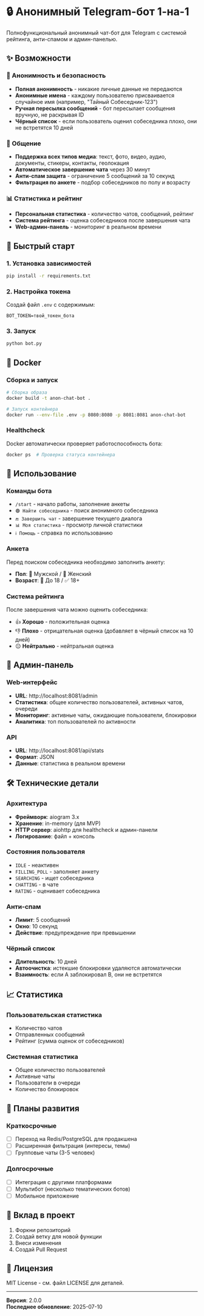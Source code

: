 # 🔒 Анонимный Telegram-бот 1-на-1

Полнофункциональный анонимный чат-бот для Telegram с системой рейтинга, анти-спамом и админ-панелью.

## ✨ Возможности

### 🔐 Анонимность и безопасность
- **Полная анонимность** - никакие личные данные не передаются
- **Анонимные имена** - каждому пользователю присваивается случайное имя (например, "Тайный Собеседник-123")
- **Ручная пересылка сообщений** - бот пересылает сообщения вручную, не раскрывая ID
- **Чёрный список** - если пользователь оценил собеседника плохо, они не встретятся 10 дней

### 💬 Общение
- **Поддержка всех типов медиа**: текст, фото, видео, аудио, документы, стикеры, контакты, геолокация
- **Автоматическое завершение чата** через 30 минут
- **Анти-спам защита** - ограничение 5 сообщений за 10 секунд
- **Фильтрация по анкете** - подбор собеседников по полу и возрасту

### 📊 Статистика и рейтинг
- **Персональная статистика** - количество чатов, сообщений, рейтинг
- **Система рейтинга** - оценка собеседников после завершения чата
- **Web-админ-панель** - мониторинг в реальном времени

## 🚀 Быстрый старт

### 1. Установка зависимостей
```bash
pip install -r requirements.txt
```

### 2. Настройка токена
Создай файл `.env` с содержимым:
```env
BOT_TOKEN=твой_токен_бота
```

### 3. Запуск
```bash
python bot.py
```

## 🐳 Docker

### Сборка и запуск
```bash
# Сборка образа
docker build -t anon-chat-bot .

# Запуск контейнера
docker run --env-file .env -p 8080:8080 -p 8081:8081 anon-chat-bot
```

### Healthcheck
Docker автоматически проверяет работоспособность бота:
```bash
docker ps  # Проверка статуса контейнера
```

## 📱 Использование

### Команды бота
- `/start` - начало работы, заполнение анкеты
- `🟢 Найти собеседника` - поиск анонимного собеседника
- `🔚 Завершить чат` - завершение текущего диалога
- `📊 Моя статистика` - просмотр личной статистики
- `ℹ️ Помощь` - справка по использованию

### Анкета
Перед поиском собеседника необходимо заполнить анкету:
- **Пол**: 👨 Мужской / 👩 Женский
- **Возраст**: 🔞 До 18 / ✅ 18+

### Система рейтинга
После завершения чата можно оценить собеседника:
- 👍 **Хорошо** - положительная оценка
- 👎 **Плохо** - отрицательная оценка (добавляет в чёрный список на 10 дней)
- 😐 **Нейтрально** - нейтральная оценка

## 🔧 Админ-панель

### Web-интерфейс
- **URL**: http://localhost:8081/admin
- **Статистика**: общее количество пользователей, активных чатов, очереди
- **Мониторинг**: активные чаты, ожидающие пользователи, блокировки
- **Аналитика**: топ пользователей по активности

### API
- **URL**: http://localhost:8081/api/stats
- **Формат**: JSON
- **Данные**: статистика в реальном времени

## 🛠 Технические детали

### Архитектура
- **Фреймворк**: aiogram 3.x
- **Хранение**: in-memory (для MVP)
- **HTTP сервер**: aiohttp для healthcheck и админ-панели
- **Логирование**: файл + консоль

### Состояния пользователя
- `IDLE` - неактивен
- `FILLING_POLL` - заполняет анкету
- `SEARCHING` - ищет собеседника
- `CHATTING` - в чате
- `RATING` - оценивает собеседника

### Анти-спам
- **Лимит**: 5 сообщений
- **Окно**: 10 секунд
- **Действие**: предупреждение при превышении

### Чёрный список
- **Длительность**: 10 дней
- **Автоочистка**: истекшие блокировки удаляются автоматически
- **Взаимность**: если A заблокировал B, они не встретятся

## 📈 Статистика

### Пользовательская статистика
- Количество чатов
- Отправленных сообщений
- Рейтинг (сумма оценок от собеседников)

### Системная статистика
- Общее количество пользователей
- Активные чаты
- Пользователи в очереди
- Количество блокировок

## 🔮 Планы развития

### Краткосрочные
- [ ] Переход на Redis/PostgreSQL для продакшена
- [ ] Расширенная фильтрация (интересы, темы)
- [ ] Групповые чаты (3-5 человек)

### Долгосрочные
- [ ] Интеграция с другими платформами
- [ ] Мультибот (несколько тематических ботов)
- [ ] Мобильное приложение

## 🤝 Вклад в проект

1. Форкни репозиторий
2. Создай ветку для новой функции
3. Внеси изменения
4. Создай Pull Request

## 📄 Лицензия

MIT License - см. файл LICENSE для деталей.

---

**Версия**: 2.0.0  
**Последнее обновление**: 2025-07-10 